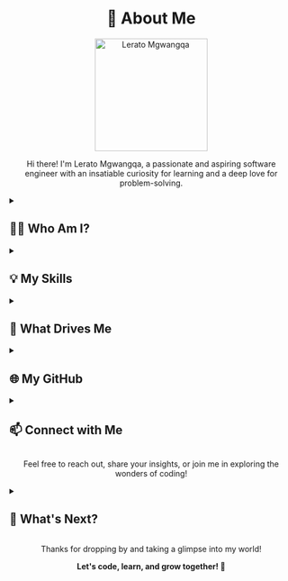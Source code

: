 <h1 align="center">🌟 About Me</h1>

<p align="center">
  <img src="https://images.unsplash.com/photo-1674707619293-d71bd8d7afa3?q=80&w=1587&auto=format&fit=crop&ixlib=rb-4.0.3&ixid=M3wxMjA3fDB8MHxwaG90by1wYWdlfHx8fGVufDB8fHx8fA%3D%3D" width="200" alt="Lerato Mgwangqa">
</p>

<p align="center">
  Hi there! I'm Lerato Mgwangqa, a passionate and aspiring software engineer with an insatiable curiosity for learning and a deep love for problem-solving.
</p>

<details>
  <summary><h2>👩‍💻 Who Am I?</h2></summary>

  <p>
    I'm currently a student at Sol Plaatje University, pursuing my BSc in Mathematical and Computer Sciences. Additionally, I'm enrolled in the [ALX Software Engineering Program](https://tech.alxafrica.com/software-engineering-programme-johannesburg), where I'm sharpening my skills and knowledge in the dynamic world of software development. This educational journey marks just the beginning of my exciting career in software engineering.
  </p>
</details>

<details>
  <summary><h2>💡 My Skills</h2></summary>

  <p>
    I'm proficient in various programming languages, such as <strong>C/C++, Python</strong>, and adept at database management using <strong>MySQL</strong>. Although my proficiency is in its early stages, my commitment to improvement and mastery grows with each step in my academic journey.
  </p>
</details>

<details>
  <summary><h2>🚀 What Drives Me</h2></summary>

  <p>
    I draw motivation from the boundless possibilities and the transformative power of technology to create positive change. For me, software engineering is an avenue to solve real-world problems, construct innovative solutions, and engage in continuous learning.
  </p>
</details>

<details>
  <summary><h2>🌐 My GitHub</h2></summary>

  <p>
    Explore some of my coding adventures on my [GitHub profile](https://github.com/Ivyratermgwangqa) <span style="display:inline-block; vertical-align:middle;">![GitHub Badge](https://img.shields.io/badge/github-%23121011.svg?&style=for-the-badge&logo=github&logoColor=white)&nbsp;</span>.
  </p>
</details>

<details>
  <summary><h2>📫 Connect with Me</h2></summary>

  <p>
    I'm always eager to connect with fellow developers, students, and anyone who shares a passion for technology and coding. Find me on [LinkedIn](https://www.linkedin.com/in/lerato-mgwangqa-941344238) <span style="display:inline-block; vertical-align:middle;">![LinkedIn Badge](https://img.shields.io/badge/linkedin-%230077B5.svg?&style=for-the-badge&logo=linkedin&logoColor=white)&nbsp;</span> and let's spark insightful conversations or collaborate on exciting projects!
  </p>
</details>

<p align="center">
  Feel free to reach out, share your insights, or join me in exploring the wonders of coding!
</p>

<details>
  <summary><h2>🚀 What's Next?</h2></summary>

  <p>
    As I navigate my journey in software engineering, my aim is to create more innovative projects, contribute to open source, and develop the skills needed to make a positive impact in the tech industry. The road ahead is brimming with excitement, and I invite you to be a part of this unfolding journey.
  </p>
</details>

<p align="center">
  Thanks for dropping by and taking a glimpse into my world!
</p>

<p align="center">
  <strong>Let's code, learn, and grow together! 🚀</strong>
</p>
